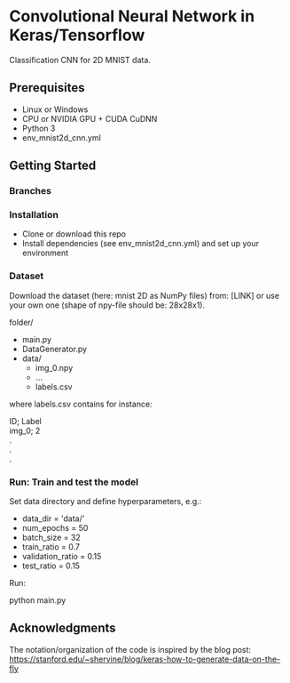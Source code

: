 # Convolutional Neural Network in Keras/Tensorflow
 Classification CNN for 2D MNIST data.

## Prerequisites
- Linux or Windows 
- CPU or NVIDIA GPU + CUDA CuDNN
- Python 3
- env_mnist2d_cnn.yml

## Getting Started
### Branches
### Installation
- Clone or download this repo
- Install dependencies (see env_mnist2d_cnn.yml) and set up your environment

### Dataset
Download the dataset (here: mnist 2D as NumPy files) from: [LINK] or use your own one (shape of npy-file should be: 28x28x1). 

folder/
- main.py
- DataGenerator.py
- data/
	- img_0.npy
	- ...
	- labels.csv

where labels.csv contains for instance:

ID; Label \
img_0; 2 \
. \
. \
.

### Run: Train and test the model
Set data directory and define hyperparameters, e.g.:
- data_dir = 'data/'
- num_epochs = 50
- batch_size = 32
- train_ratio = 0.7
- validation_ratio = 0.15
- test_ratio = 0.15

Run:

python main.py

## Acknowledgments
The notation/organization of the code is inspired by the blog post: \
https://stanford.edu/~shervine/blog/keras-how-to-generate-data-on-the-fly
